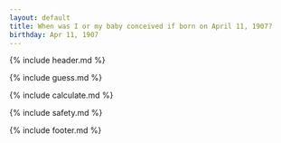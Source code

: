 ```yaml
---
layout: default
title: When was I or my baby conceived if born on April 11, 1907?
birthday: Apr 11, 1907
---
```


{% include header.md %}

{% include guess.md %}

{% include calculate.md %}

{% include safety.md %}

{% include footer.md %}



